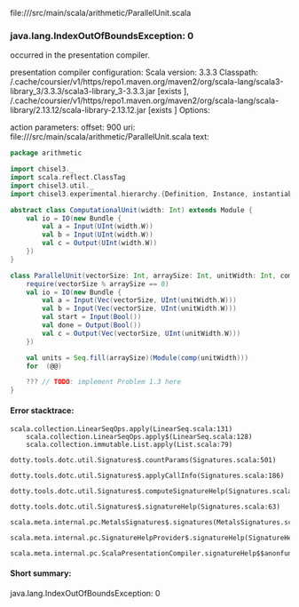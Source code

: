 file://<WORKSPACE>/src/main/scala/arithmetic/ParallelUnit.scala
### java.lang.IndexOutOfBoundsException: 0

occurred in the presentation compiler.

presentation compiler configuration:
Scala version: 3.3.3
Classpath:
<HOME>/.cache/coursier/v1/https/repo1.maven.org/maven2/org/scala-lang/scala3-library_3/3.3.3/scala3-library_3-3.3.3.jar [exists ], <HOME>/.cache/coursier/v1/https/repo1.maven.org/maven2/org/scala-lang/scala-library/2.13.12/scala-library-2.13.12.jar [exists ]
Options:



action parameters:
offset: 900
uri: file://<WORKSPACE>/src/main/scala/arithmetic/ParallelUnit.scala
text:
```scala
package arithmetic

import chisel3._
import scala.reflect.ClassTag
import chisel3.util._
import chisel3.experimental.hierarchy.{Definition, Instance, instantiable, public}

abstract class ComputationalUnit(width: Int) extends Module {
    val io = IO(new Bundle {
        val a = Input(UInt(width.W))
        val b = Input(UInt(width.W))
        val c = Output(UInt(width.W))
    })  
}

class ParallelUnit(vectorSize: Int, arraySize: Int, unitWidth: Int, comp : (Int) => ComputationalUnit) extends Module {
    require(vectorSize % arraySize == 0)
    val io = IO(new Bundle {
        val a = Input(Vec(vectorSize, UInt(unitWidth.W)))
        val b = Input(Vec(vectorSize, UInt(unitWidth.W)))
        val start = Input(Bool())
        val done = Output(Bool())
        val c = Output(Vec(vectorSize, UInt(unitWidth.W)))
    })

    val units = Seq.fill(arraySize)(Module(comp(unitWidth)))
    for  (@@)

    ??? // TODO: implement Problem 1.3 here
}
```



#### Error stacktrace:

```
scala.collection.LinearSeqOps.apply(LinearSeq.scala:131)
	scala.collection.LinearSeqOps.apply$(LinearSeq.scala:128)
	scala.collection.immutable.List.apply(List.scala:79)
	dotty.tools.dotc.util.Signatures$.countParams(Signatures.scala:501)
	dotty.tools.dotc.util.Signatures$.applyCallInfo(Signatures.scala:186)
	dotty.tools.dotc.util.Signatures$.computeSignatureHelp(Signatures.scala:94)
	dotty.tools.dotc.util.Signatures$.signatureHelp(Signatures.scala:63)
	scala.meta.internal.pc.MetalsSignatures$.signatures(MetalsSignatures.scala:17)
	scala.meta.internal.pc.SignatureHelpProvider$.signatureHelp(SignatureHelpProvider.scala:51)
	scala.meta.internal.pc.ScalaPresentationCompiler.signatureHelp$$anonfun$1(ScalaPresentationCompiler.scala:412)
```
#### Short summary: 

java.lang.IndexOutOfBoundsException: 0